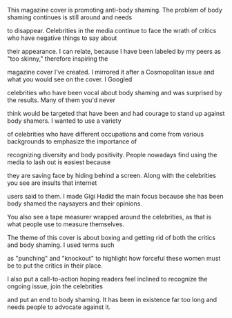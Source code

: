 This magazine cover is promoting anti-body shaming. The problem of body shaming continues is still around and needs

to disappear. Celebrities in the media continue to face the wrath of critics who have negative things to say about

their appearance. I can relate, because I have been labeled by my peers as "too skinny," therefore inspiring the

magazine cover I've created. I mirrored it after a Cosmopolitan issue and what you would see on the cover. I Googled 

celebrities who have been vocal about body shaming and was surprised by the results. Many of them you'd never 

think would be targeted that have been and had courage to stand up against body shamers. I wanted to use a variety 

of celebrities who have different occupations and come from various backgrounds to emphasize the importance of 

recognizing diversity and body positivity. People nowadays find using the media to lash out is easiest because 

they are saving face by hiding behind a screen. Along with the celebrities you see are insults that internet 

users said to them. I made Gigi Hadid the main focus because she has been body shamed the naysayers and their opinions. 

 You also see a tape measurer wrapped around the celebrities, as that is what  people use to measure themselves. 
 
The theme of this cover is about boxing and getting rid of both the critics and body shaming. I used terms such 

as "punching" and "knockout" to highlight how forceful these women must be to put the critics in their place. 

I also put a call-to-action hoping readers feel inclined to recognize the ongoing issue, join the celebrities 

and put an end to body shaming. It has been in existence far too long and needs people to advocate against it. 
